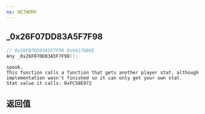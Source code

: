 ```yaml
---
ns: NETWORK
---
```

## _0x26F07DD83A5F7F98

```c
// 0x26F07DD83A5F7F98 0x9A176B6E
Any _0x26F07DD83A5F7F98();
```

```
spook.  
This function calls a function that gets another player stat, although implementation wasn't finished so it can only get your own stat.  
Stat value it calls: 0xFC58E972  
```

## 返回值
